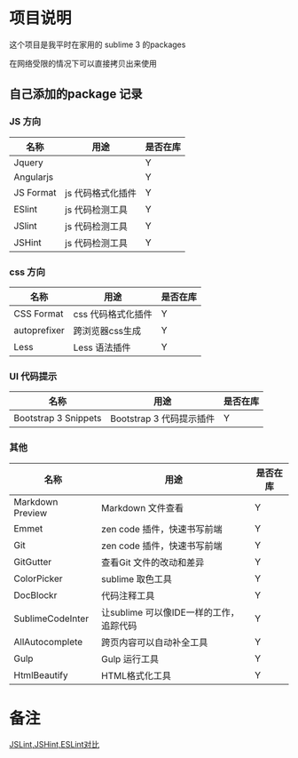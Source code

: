 # 项目说明

这个项目是我平时在家用的 sublime 3 的packages

在网络受限的情况下可以直接拷贝出来使用

## 自己添加的package 记录



### JS 方向

|名称|用途|是否在库|
|---|---|---|
|Jquery||Y|
|Angularjs||Y|
|JS Format|js 代码格式化插件|Y|
|ESlint|js 代码检测工具|Y|
|JSlint|js 代码检测工具|Y|
|JSHint|js 代码检测工具|Y|


### css 方向
|名称|用途|是否在库|
|---|---|---|
|CSS Format|css 代码格式化插件|Y|
|autoprefixer|跨浏览器css生成|Y|
|Less|Less 语法插件|Y|


### UI 代码提示
|名称|用途|是否在库|
|---|---|---|
|Bootstrap 3 Snippets|Bootstrap 3 代码提示插件|Y|


### 其他
|名称|用途|是否在库|
|---|---|---|
|Markdown Preview|Markdown 文件查看|Y|
|Emmet|zen code 插件，快速书写前端|Y|
|Git|zen code 插件，快速书写前端|Y|
|GitGutter|查看Git 文件的改动和差异|Y|
|ColorPicker|sublime 取色工具|Y|
|DocBlockr|代码注释工具|Y|
|SublimeCodeInter|让sublime 可以像IDE一样的工作，追踪代码|Y|
|AllAutocomplete|跨页内容可以自动补全工具|Y|
|Gulp|Gulp 运行工具|Y|
|HtmlBeautify|HTML格式化工具|Y|



# 备注
[JSLint,JSHint,ESLint对比](http://jingyan.baidu.com/article/37bce2be7c34b61003f3a25e.html)